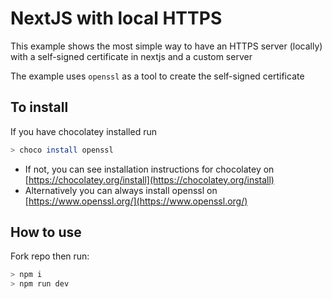 # NextJS with local HTTPS

This example shows the most simple way to have an HTTPS server (locally) with a self-signed certificate in nextjs and a custom server 

The example uses `openssl` as a tool to create the self-signed certificate

## To install

If you have chocolatey installed run 
```bash
> choco install openssl
```


- If not,  you can see installation instructions for chocolatey on [https://chocolatey.org/install](https://chocolatey.org/install)
- Alternatively you can always install openssl on [https://www.openssl.org/](https://www.openssl.org/)


## How to use

Fork repo then run:
```bash
> npm i
> npm run dev
```

